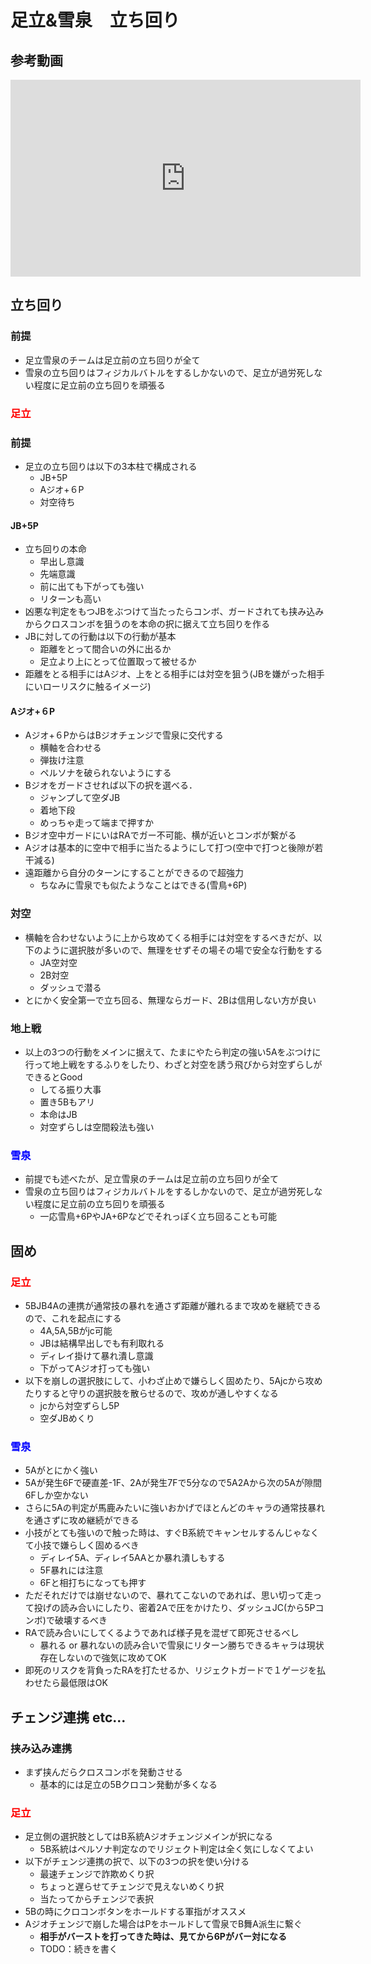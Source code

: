 # 足立&雪泉　立ち回り

## 参考動画

<iframe width="560" height="315" src="https://www.youtube.com/embed/r50RY49fC_Y" frameborder="0" allow="accelerometer; autoplay; clipboard-write; encrypted-media; gyroscope; picture-in-picture" allowfullscreen></iframe>

## 立ち回り

### 前提

- 足立雪泉のチームは足立前の立ち回りが全て
- 雪泉の立ち回りはフィジカルバトルをするしかないので、足立が過労死しない程度に足立前の立ち回りを頑張る

### <span style="color: red; ">足立</span>

### **前提**

- 足立の立ち回りは以下の3本柱で構成される
  - JB+5P
  - Aジオ+６P
  - 対空待ち  

#### **JB+5P**

- 立ち回りの本命
  - 早出し意識
  - 先端意識
  - 前に出ても下がっても強い
  - リターンも高い 
- 凶悪な判定をもつJBをぶつけて当たったらコンボ、ガードされても挟み込みからクロスコンボを狙うのを本命の択に据えて立ち回りを作る
- JBに対しての行動は以下の行動が基本
  - 距離をとって間合いの外に出るか
  - 足立より上にとって位置取って被せるか
- 距離をとる相手にはAジオ、上をとる相手には対空を狙う(JBを嫌がった相手にいローリスクに触るイメージ)

#### **Aジオ+６P**

- Aジオ+６PからはBジオチェンジで雪泉に交代する
  - 横軸を合わせる
  - 弾抜け注意
  - ペルソナを破られないようにする
- Bジオをガードさせれば以下の択を選べる．
  - ジャンプして空ダJB
  - 着地下段
  - めっちゃ走って端まで押すか
- Bジオ空中ガードにいはRAでガー不可能、横が近いとコンボが繋がる
- Aジオは基本的に空中で相手に当たるようにして打つ(空中で打つと後隙が若干減る)
- 遠距離から自分のターンにすることができるので超強力
  - ちなみに雪泉でも似たようなことはできる(雪鳥+6P)
  

### **対空**

- 横軸を合わせないように上から攻めてくる相手には対空をするべきだが、以下のように選択肢が多いので、無理をせずその場その場で安全な行動をする
  -  JA空対空
  -  2B対空
  -  ダッシュで潜る
- とにかく安全第一で立ち回る、無理ならガード、2Bは信用しない方が良い

### **地上戦**

- 以上の3つの行動をメインに据えて、たまにやたら判定の強い5Aをぶつけに行って地上戦をするふりをしたり、わざと対空を誘う飛びから対空ずらしができるとGood
  - してる振り大事
  - 置き5Bもアリ
  - 本命はJB
  - 対空ずらしは空間殺法も強い

### <span style="color: blue; ">雪泉</span>

- 前提でも述べたが、足立雪泉のチームは足立前の立ち回りが全て
- 雪泉の立ち回りはフィジカルバトルをするしかないので、足立が過労死しない程度に足立前の立ち回りを頑張る
  - 一応雪鳥+6PやJA+6Pなどでそれっぽく立ち回ることも可能

## 固め

### <span style="color: red; ">足立</span>

- 5BJB4Aの連携が通常技の暴れを通さず距離が離れるまで攻めを継続できるので、これを起点にする
  - 4A,5A,5Bがjc可能
  - JBは結構早出しでも有利取れる
  - ディレイ掛けて暴れ潰し意識
  - 下がってAジオ打っても強い
- 以下を崩しの選択肢にして、小わざ止めで嫌らしく固めたり、5Ajcから攻めたりすると守りの選択肢を散らせるので、攻めが通しやすくなる
  - jcから対空ずらし5P
  - 空ダJBめくり 

### <span style="color: blue; ">雪泉</span>

- 5Aがとにかく強い
- 5Aが発生6Fで硬直差-1F、2Aが発生7Fで5分なので5A2Aから次の5Aが隙間6Fしか空かない
- さらに5Aの判定が馬鹿みたいに強いおかげでほとんどのキャラの通常技暴れを通さずに攻め継続ができる
- 小技がとても強いので触った時は、すぐB系統でキャンセルするんじゃなくて小技で嫌らしく固めるべき
  - ディレイ5A、ディレイ5AAとか暴れ潰しもする
  - 5F暴れには注意
  - 6Fと相打ちになっても押す
- ただそれだけでは崩せないので、暴れてこないのであれば、思い切って走って投げの読み合いにしたり、密着2Aで圧をかけたり、ダッシュJC(から5Pコンボ)で破壊するべき
- RAで読み合いにしてくるようであれば様子見を混ぜて即死させるべし
  - 暴れる or 暴れないの読み合いで雪泉にリターン勝ちできるキャラは現状存在しないので強気に攻めてOK 
- 即死のリスクを背負ったRAを打たせるか、リジェクトガードで１ゲージを払わせたら最低限はOK

## チェンジ連携 etc...

### 挟み込み連携

- まず挟んだらクロスコンボを発動させる
  - 基本的には足立の5Bクロコン発動が多くなる

### <span style="color: red; ">足立</span>

- 足立側の選択肢としてはB系統Aジオチェンジメインが択になる
  - 5B系統はペルソナ判定なのでリジェクト判定は全く気にしなくてよい
- 以下がチェンジ連携の択で、以下の3つの択を使い分ける
  - 最速チェンジで詐欺めくり択
  - ちょっと遅らせてチェンジで見えないめくり択
  - 当たってからチェンジで表択 
- 5Bの時にクロコンボタンをホールドする軍指がオススメ
- Aジオチェンジで崩した場合はPをホールドして雪泉でB舞A派生に繋ぐ
  - **相手がバーストを打ってきた時は、見てから6Pがバー対になる**
  - TODO：続きを書く